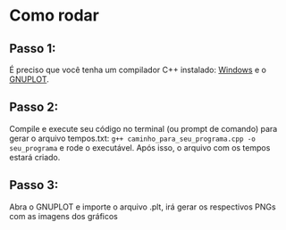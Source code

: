 # Como rodar

## Passo 1:
É preciso que você tenha um compilador C++ instalado: [Windows](https://www.youtube.com/watch?v=RJ4ta9mjrWc) e o [GNUPLOT](https://sourceforge.net/projects/gnuplot/files/gnuplot/6.0.1/).

## Passo 2:
Compile e execute seu código no terminal (ou prompt de comando) para gerar o arquivo tempos.txt: `g++ caminho_para_seu_programa.cpp -o seu_programa` e rode o executável. Após isso, o arquivo com os tempos estará criado.

## Passo 3:

Abra o GNUPLOT e importe o arquivo .plt, irá gerar os respectivos PNGs com as imagens dos gráficos